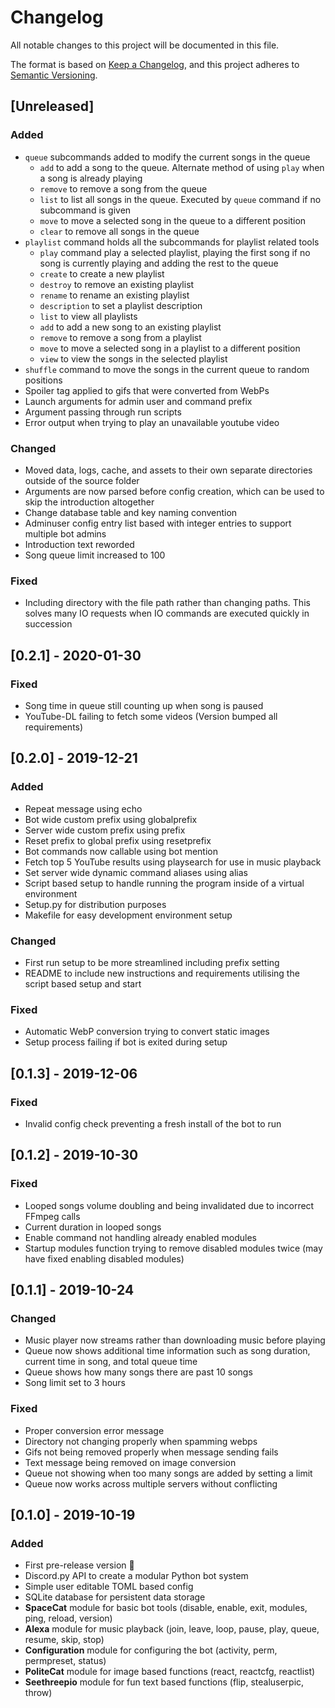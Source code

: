 # Changelog
All notable changes to this project will be documented in this file.

The format is based on [Keep a Changelog](https://keepachangelog.com/en/1.0.0/),
and this project adheres to [Semantic Versioning](https://semver.org/spec/v2.0.0.html).

## [Unreleased]
### Added
- `queue` subcommands added to modify the current songs in the queue
    - `add` to add a song to the queue. Alternate method of using `play` when a song is already playing
    - `remove` to remove a song from the queue
    - `list` to list all songs in the queue. Executed by `queue` command if no subcommand is given
    - `move` to move a selected song in the queue to a different position
    - `clear` to remove all songs in the queue
- `playlist` command holds all the subcommands for playlist related tools
    - `play` command play a selected playlist, playing the first song if no song is currently playing and adding the rest to the queue
    - `create` to create a new playlist
    - `destroy` to remove an existing playlist
    - `rename` to rename an existing playlist
    - `description` to set a playlist description
    - `list` to view all playlists
    - `add` to add a new song to an existing playlist
    - `remove` to remove a song from a playlist
    - `move` to move a selected song in a playlist to a different position
    - `view` to view the songs in the selected playlist
- `shuffle` command to move the songs in the current queue to random positions
- Spoiler tag applied to gifs that were converted from WebPs
- Launch arguments for admin user and command prefix
- Argument passing through run scripts
- Error output when trying to play an unavailable youtube video

### Changed
- Moved data, logs, cache, and assets to their own separate directories outside of the source folder
- Arguments are now parsed before config creation, which can be used to skip the introduction altogether
- Change database table and key naming convention
- Adminuser config entry list based with integer entries to support multiple bot admins
- Introduction text reworded
- Song queue limit increased to 100

### Fixed
- Including directory with the file path rather than changing paths. This solves many IO requests when IO commands are executed quickly in succession

## [0.2.1] - 2020-01-30
### Fixed
- Song time in queue still counting up when song is paused
- YouTube-DL failing to fetch some videos (Version bumped all requirements)

## [0.2.0] - 2019-12-21
### Added
- Repeat message using echo
- Bot wide custom prefix using globalprefix
- Server wide custom prefix using prefix
- Reset prefix to global prefix using resetprefix
- Bot commands now callable using bot mention
- Fetch top 5 YouTube results using playsearch for use in music playback
- Set server wide dynamic command aliases using alias
- Script based setup to handle running the program inside of a virtual environment
- Setup.py for distribution purposes
- Makefile for easy development environment setup

### Changed
- First run setup to be more streamlined including prefix setting
- README to include new instructions and requirements utilising the script based setup and start

### Fixed
- Automatic WebP conversion trying to convert static images
- Setup process failing if bot is exited during setup

## [0.1.3] - 2019-12-06
### Fixed
- Invalid config check preventing a fresh install of the bot to run

## [0.1.2] - 2019-10-30
### Fixed
- Looped songs volume doubling and being invalidated due to incorrect FFmpeg calls
- Current duration in looped songs
- Enable command not handling already enabled modules
- Startup modules function trying to remove disabled modules twice (may have fixed enabling disabled modules)

## [0.1.1] - 2019-10-24
### Changed
- Music player now streams rather than downloading music before playing
- Queue now shows additional time information such as song duration, current time in song, and total queue time
- Queue shows how many songs there are past 10 songs
- Song limit set to 3 hours

### Fixed
- Proper conversion error message
- Directory not changing properly when spamming webps
- Gifs not being removed properly when message sending fails
- Text message being removed on image conversion
- Queue not showing when too many songs are added by setting a limit
- Queue now works across multiple servers without conflicting

## [0.1.0] - 2019-10-19
### Added
- First pre-release version 🎉
- Discord.py API to create a modular Python bot system
- Simple user editable TOML based config
- SQLite database for persistent data storage
- **SpaceCat** module for basic bot tools (disable, enable, exit, modules, ping, reload, version)
- **Alexa** module for music playback (join, leave, loop, pause, play, queue, resume, skip, stop)
- **Configuration** module for configuring the bot (activity, perm, permpreset, status)
- **PoliteCat** module for image based functions (react, reactcfg, reactlist)
- **Seethreepio** module for fun text based functions (flip, stealuserpic, throw)

